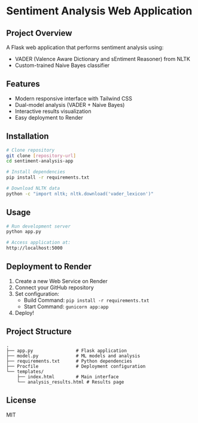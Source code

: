 # Sentiment Analysis Web Application

## Project Overview
A Flask web application that performs sentiment analysis using:
- VADER (Valence Aware Dictionary and sEntiment Reasoner) from NLTK
- Custom-trained Naive Bayes classifier

## Features
- Modern responsive interface with Tailwind CSS
- Dual-model analysis (VADER + Naive Bayes)
- Interactive results visualization
- Easy deployment to Render

## Installation
```bash
# Clone repository
git clone [repository-url]
cd sentiment-analysis-app

# Install dependencies
pip install -r requirements.txt

# Download NLTK data
python -c "import nltk; nltk.download('vader_lexicon')"
```

## Usage
```bash
# Run development server
python app.py

# Access application at:
http://localhost:5000
```

## Deployment to Render
1. Create a new Web Service on Render
2. Connect your GitHub repository
3. Set configuration:
   - Build Command: `pip install -r requirements.txt`
   - Start Command: `gunicorn app:app`
4. Deploy!

## Project Structure
```
.
├── app.py                # Flask application
├── model.py              # ML models and analysis
├── requirements.txt      # Python dependencies
├── Procfile              # Deployment configuration
└── templates/
    ├── index.html        # Main interface
    └── analysis_results.html # Results page
```

## License
MIT